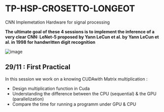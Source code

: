 # TP-HSP-CROSETTO-LONGEOT
CNN Implemetation Hardware for signal processing

**The ultimate goal of these 4 sessions is to implement the inference of a very clear CNN: LeNet-5 proposed by Yann LeCun et al.
by Yann LeCun et al. in 1998 for handwritten digit recognition**

![image](https://github.com/user-attachments/assets/a04826d8-fcad-47c6-a7a1-c68daecdf5d3)

## 29/11 : First Practical
In this session we work on a knowing CUDAwith Matrix multiplication :
- Design multiplication function in Cuda
- Understanding the difference between the CPU (sequential) & the GPU (parallelization)
- Compare the time for running a programm under GPU & CPU
